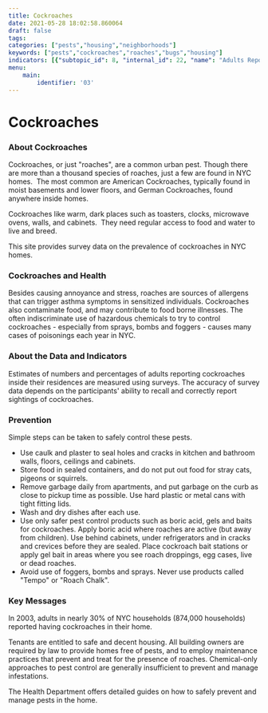 ```yaml
---
title: Cockroaches
date: 2021-05-28 18:02:58.860064
draft: false
tags: 
categories: ["pests","housing","neighborhoods"]
keywords: ["pests","cockroaches","roaches","bugs","housing"]
indicators: [{"subtopic_id": 8, "internal_id": 22, "name": "Adults Reporting Cockroaches in the Home", "URL": "https://a816-dohbesp.nyc.gov/IndicatorPublic/VisualizationData.aspx?id=22,719b87,8,Summarize"}, {"subtopic_id": 8, "internal_id": 2393, "name": "Children living in homes with cockroaches (ages 0-13 years)", "URL": "https://a816-dohbesp.nyc.gov/IndicatorPublic/VisualizationData.aspx?id=2393,719b87,8,Summarize"}, {"subtopic_id": 8, "internal_id": 107, "name": "Homes with Cockroaches", "URL": "https://a816-dohbesp.nyc.gov/IndicatorPublic/VisualizationData.aspx?id=107,719b87,8,Summarize"}]
menu:
    main:
        identifier: '03'
---
```

# Cockroaches
### About Cockroaches


Cockroaches, or just "roaches", are a common urban pest. Though there are more than a thousand species of roaches, just a few are found in NYC homes.  The most common are American Cockroaches, typically found in moist basements and lower floors, and German Cockroaches, found anywhere inside homes.


Cockroaches like warm, dark places such as toasters, clocks, microwave ovens, walls, and cabinets.  They need regular access to food and water to live and breed.


This site provides survey data on the prevalence of cockroaches in NYC homes.  


### Cockroaches and Health


Besides causing annoyance and stress, roaches are sources of allergens that can trigger asthma symptoms in sensitized individuals. Cockroaches also contaminate food, and may contribute to food borne illnesses. The often indiscriminate use of hazardous chemicals to try to control cockroaches - especially from sprays, bombs and foggers - causes many cases of poisonings each year in NYC.


### About the Data and Indicators


Estimates of numbers and percentages of adults reporting cockroaches inside their residences are measured using surveys. The accuracy of survey data depends on the participants' ability to recall and correctly report sightings of cockroaches.


### Prevention


Simple steps can be taken to safely control these pests.


* Use caulk and plaster to seal holes and cracks in kitchen and bathroom walls, floors, ceilings and cabinets.
* Store food in sealed containers, and do not put out food for stray cats, pigeons or squirrels.
* Remove garbage daily from apartments, and put garbage on the curb as close to pickup time as possible. Use hard plastic or metal cans with tight fitting lids.
* Wash and dry dishes after each use.
* Use only safer pest control products such as boric acid, gels and baits for cockroaches. Apply boric acid where roaches are active (but away from children). Use behind cabinets, under refrigerators and in cracks and crevices before they are sealed. Place cockroach bait stations or apply gel bait in areas where you see roach droppings, egg cases, live or dead roaches.
* Avoid use of foggers, bombs and sprays. Never use products called "Tempo" or "Roach Chalk".


### Key Messages


In 2003, adults in nearly 30% of NYC households (874,000 households) reported having cockroaches in their home.  
  
Tenants are entitled to safe and decent housing. All building owners are required by law to provide homes free of pests, and to employ maintenance practices that prevent and treat for the presence of roaches. Chemical-only approaches to pest control are generally insufficient to prevent and manage infestations.   
  
The Health Department offers detailed guides on how to safely prevent and manage pests in the home.


